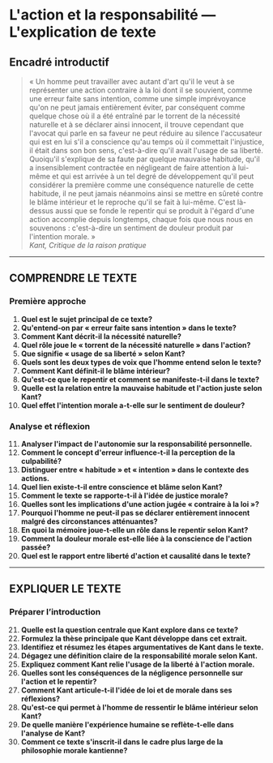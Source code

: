 # L'action et la responsabilité — L'explication de texte

## Encadré introductif
> « Un homme peut travailler avec autant d'art qu'il le veut à se représenter une action contraire à la loi dont il se souvient, comme une erreur faite sans intention, comme une simple imprévoyance qu'on ne peut jamais entièrement éviter, par conséquent comme quelque chose où il a été entraîné par le torrent de la nécessité naturelle et à se déclarer ainsi innocent, il trouve cependant que l'avocat qui parle en sa faveur ne peut réduire au silence l'accusateur qui est en lui s'il a conscience qu'au temps où il commettait l'injustice, il était dans son bon sens, c'est-à-dire qu'il avait l'usage de sa liberté. Quoiqu'il s'explique de sa faute par quelque mauvaise habitude, qu'il a insensiblement contractée en négligeant de faire attention à lui-même et qui est arrivée à un tel degré de développement qu'il peut considérer la première comme une conséquence naturelle de cette habitude, il ne peut jamais néanmoins ainsi se mettre en sûreté contre le blâme intérieur et le reproche qu'il se fait à lui-même. C'est là-dessus aussi que se fonde le repentir qui se produit à l'égard d'une action accomplie depuis longtemps, chaque fois que nous nous en souvenons : c'est-à-dire un sentiment de douleur produit par l'intention morale. »  
> *Kant, Critique de la raison pratique*

---

## COMPRENDRE LE TEXTE

### Première approche

1. **Quel est le sujet principal de ce texte?**  
2. **Qu'entend-on par « erreur faite sans intention » dans le texte?**  
3. **Comment Kant décrit-il la nécessité naturelle?**  
4. **Quel rôle joue le « torrent de la nécessité naturelle » dans l'action?**  
5. **Que signifie « usage de sa liberté » selon Kant?**  
6. **Quels sont les deux types de voix que l'homme entend selon le texte?**  
7. **Comment Kant définit-il le blâme intérieur?**  
8. **Qu'est-ce que le repentir et comment se manifeste-t-il dans le texte?**  
9. **Quelle est la relation entre la mauvaise habitude et l'action juste selon Kant?**  
10. **Quel effet l'intention morale a-t-elle sur le sentiment de douleur?**

### Analyse et réflexion

11. **Analyser l'impact de l'autonomie sur la responsabilité personnelle.**  
12. **Comment le concept d'erreur influence-t-il la perception de la culpabilité?**  
13. **Distinguer entre « habitude » et « intention » dans le contexte des actions.**  
14. **Quel lien existe-t-il entre conscience et blâme selon Kant?**  
15. **Comment le texte se rapporte-t-il à l'idée de justice morale?**  
16. **Quelles sont les implications d'une action jugée « contraire à la loi »?**  
17. **Pourquoi l'homme ne peut-il pas se déclarer entièrement innocent malgré des circonstances atténuantes?**  
18. **En quoi la mémoire joue-t-elle un rôle dans le repentir selon Kant?**  
19. **Comment la douleur morale est-elle liée à la conscience de l'action passée?**  
20. **Quel est le rapport entre liberté d'action et causalité dans le texte?**  

---

## EXPLIQUER LE TEXTE

### Préparer l’introduction

21. **Quelle est la question centrale que Kant explore dans ce texte?**  
22. **Formulez la thèse principale que Kant développe dans cet extrait.**  
23. **Identifiez et résumez les étapes argumentatives de Kant dans le texte.**  
24. **Dégagez une définition claire de la responsabilité morale selon Kant.**  
25. **Expliquez comment Kant relie l'usage de la liberté à l'action morale.**  
26. **Quelles sont les conséquences de la négligence personnelle sur l'action et le repentir?**  
27. **Comment Kant articule-t-il l'idée de loi et de morale dans ses réflexions?**  
28. **Qu'est-ce qui permet à l'homme de ressentir le blâme intérieur selon Kant?**  
29. **De quelle manière l'expérience humaine se reflète-t-elle dans l'analyse de Kant?**  
30. **Comment ce texte s'inscrit-il dans le cadre plus large de la philosophie morale kantienne?**  
